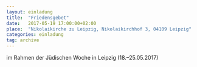 ```yaml
---
layout: einladung
title:  "Friedensgebet"
date:   2017-05-19 17:00:00+02:00
place:  "Nikolaikirche zu Leipzig, Nikolaikirchhof 3, 04109 Leipzig"
categories: einladung
tag: archive
---
```

im Rahmen der Jüdischen Woche in Leipzig (18.–25.05.2017)
